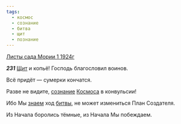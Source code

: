```yaml
---
tags:
  - космос
  - сознание
  - битва
  - щит
  - познание
---
```


[Листы сада Мории 1 1924г](https://127.0.0.1:4002/agni/1924)

___231___
[Щит](../../../tags/#щит) и копьё! Господь благословил воинов.   

Всё придёт — сумерки кончатся.   

Разве не видите, [сознание](../../../tags/#сознание) [Космоса](../../../tags/#космос) в конвульсии!   

Ибо Мы [знаем](../../../tags/#познание) ход [битвы](../../../tags/#битва), не может измениться План Создателя.   

Из Начала боролись тёмные, из Начала Мы побеждаем.   

